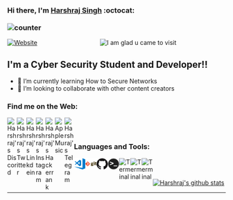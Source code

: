 ### Hi there, I'm [Harshraj Singh](https://swati-gwc.github.io/) :octocat:</br></br> <img src="https://komarev.com/ghpvc/?username=harshrajbedi" alt="counter" /></br>

<img align="right" alt="I am glad u came to visit" src="https://media.giphy.com/media/l1J9RFoDzCDrkqtEc/giphy.gif" width="290">  

[![Website](https://img.shields.io/website?label=harshbedi.com&style=for-the-badge&url=https%3A%2F%2Fharshbedi.in)](https://harshbedi.in)    

## I'm a Cyber Security Student and Developer!!

- 🌱 I’m currently learning How to Secure Networks
- 👯 I’m looking to collaborate with other content creators


### Find me on the Web:

<a href="">
  <img align="left" alt="Harshraj's Discord" width="22px" src="https://cdn.jsdelivr.net/npm/simple-icons@4.3.0/icons/discord.svg" />
</a>
<a href="https://twitter.com/rajharshbedi">
  <img align="left" alt="Harshraj's Twitter" width="22px" src="https://cdn.jsdelivr.net/npm/simple-icons@v3/icons/twitter.svg" />
</a>
<a href="https://www.linkedin.com/in/harshraj-singh-bedi-162841181/">
  <img align="left" alt="Harshraj's Linkdein" width="22px" src="https://cdn.jsdelivr.net/npm/simple-icons@v3/icons/linkedin.svg" />
</a>
<a href="https://www.instagram.com/harshbedi.in">
  <img align="left" alt="Harshraj's Instagram" width="22px" src="https://cdn.jsdelivr.net/npm/simple-icons@v3/icons/instagram.svg" />
</a>
<a href="https://www.hackerrank.com/wiredshark">
  <img align="left" alt="Harshraj's Hackerrank" width="22px" src="https://cdn.jsdelivr.net/npm/simple-icons@v3/icons/hackerrank.svg" />
</a>
<a href="https://music.apple.com/in/profile/rajharshbedi">
  <img align="left" alt="Apple Music" width="22px" src="https://cdn.jsdelivr.net/npm/simple-icons@4.3.0/icons/itunes.svg" />
</a>
<a href="https://t.me/wiredsharks">
  <img align="left" alt="Harshraj's Telegram" width="22px" src="https://cdn.jsdelivr.net/npm/simple-icons@4.3.0/icons/telegram.svg" />
</a></br></br>

### Languages and Tools:

<img align="left" alt="Visual Studio Code" width="26px" src="https://raw.githubusercontent.com/github/explore/80688e429a7d4ef2fca1e82350fe8e3517d3494d/topics/visual-studio-code/visual-studio-code.png" />
<img align="left" alt="Git" width="26px" src="https://raw.githubusercontent.com/github/explore/80688e429a7d4ef2fca1e82350fe8e3517d3494d/topics/git/git.png" />
<img align="left" alt="GitHub" width="26px" src="https://raw.githubusercontent.com/github/explore/78df643247d429f6cc873026c0622819ad797942/topics/github/github.png" />
<img align="left" alt="Terminal" width="26px" src="https://raw.githubusercontent.com/github/explore/80688e429a7d4ef2fca1e82350fe8e3517d3494d/topics/terminal/terminal.png" />
<img align="left" alt="Terminal" width="26px"                                                                                src="https://cdn.jsdelivr.net/npm/simple-icons@4.3.0/icons/debian.svg" />
<img align="left" alt="Terminal" width="26px"                                                                                src="https://cdn.jsdelivr.net/npm/simple-icons@4.3.0/icons/xcode.svg" />
<img align="left" alt="Terminal" width="26px"                                                                                src="https://cdn.jsdelivr.net/npm/simple-icons@4.3.0/icons/vmware.svg" />

<br />
<br />


[![Harshraj's github stats](https://github-readme-stats.vercel.app/api?username=harshrajbedi)](https://github.com/anuraghazra/github-readme-stats)

---
